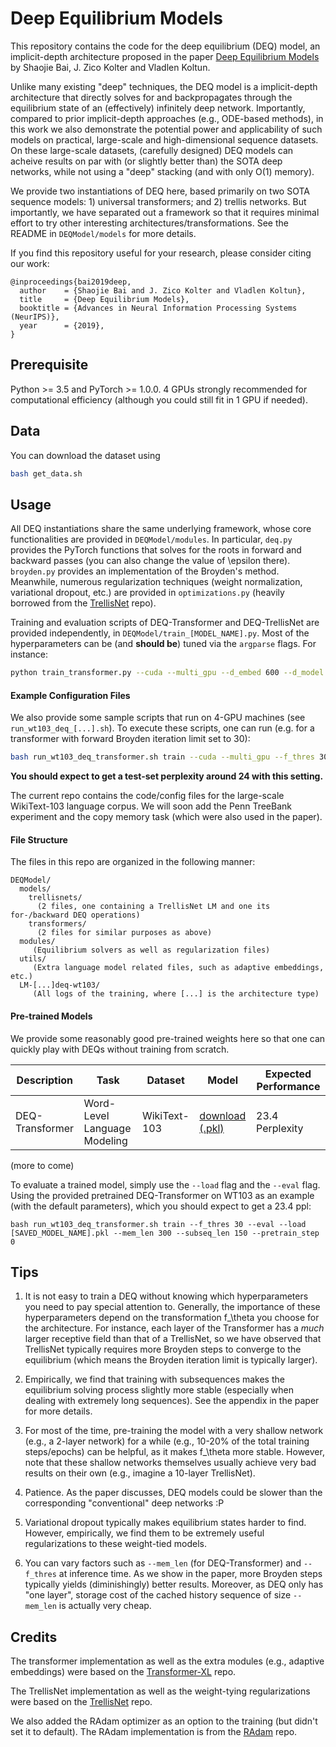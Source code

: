 # Deep Equilibrium Models

This repository contains the code for the deep equilibrium (DEQ) model, an implicit-depth architecture proposed in the paper [Deep Equilibrium Models](https://arxiv.org/abs/1909.01377) by Shaojie Bai, J. Zico Kolter and Vladlen Koltun.

Unlike many existing "deep" techniques, the DEQ model is a implicit-depth architecture that directly solves for and
backpropagates through the equilibrium state of an (effectively) infinitely deep network. Importantly, compared to 
prior implicit-depth approaches (e.g., ODE-based methods), in this work we also demonstrate the potential power and 
applicability of such models on practical, large-scale and high-dimensional sequence datasets. On these large-scale 
datasets, (carefully designed) DEQ models can acheive results on par with (or slightly better than) the SOTA 
deep networks, while not using a "deep" stacking (and with only O(1) memory). 

We provide two instantiations of DEQ here, based primarily on two SOTA sequence models: 1) universal transformers; 
and 2) trellis networks. But importantly, we have separated out a framework so that it requires minimal effort to 
try other interesting architectures/transformations. See the README in `DEQModel/models` for more details.

If you find this repository useful for your research, please consider citing our work:
```
@inproceedings{bai2019deep,
  author    = {Shaojie Bai and J. Zico Kolter and Vladlen Koltun},
  title     = {Deep Equilibrium Models},
  booktitle = {Advances in Neural Information Processing Systems (NeurIPS)},
  year      = {2019},
}
```

## Prerequisite

Python >= 3.5 and PyTorch >= 1.0.0. 4 GPUs strongly recommended for computational efficiency (although you could still fit in 1 GPU if needed).

## Data

You can download the dataset using 
```sh
bash get_data.sh
```

## Usage

All DEQ instantiations share the same underlying framework, whose core functionalities are provided in `DEQModel/modules`. In particular, `deq.py` provides the PyTorch functions that solves for the roots in forward and backward passes (you can also change the value of \epsilon there). `broyden.py` provides an implementation of the Broyden's method. Meanwhile, numerous regularization techniques (weight normalization, variational dropout, etc.) are provided in `optimizations.py` (heavily borrowed from the [TrellisNet](https://github.com/locuslab/trellisnet) repo).

Training and evaluation scripts of DEQ-Transformer and DEQ-TrellisNet are provided independently, in `DEQModel/train_[MODEL_NAME].py`. Most of the hyperparameters can be (and **should be**) tuned via the `argparse` flags. For instance:
```sh
python train_transformer.py --cuda --multi_gpu --d_embed 600 --d_model 600 --pretrain_steps 20000 [...]
```

#### Example Configuration Files
We also provide some sample scripts that run on 4-GPU machines (see `run_wt103_deq_[...].sh`). To execute these scripts, one can run (e.g. for a transformer with forward Broyden iteration limit set to 30):
```sh
bash run_wt103_deq_transformer.sh train --cuda --multi_gpu --f_thres 30 --b_thres 40 --subseq_len 75
```
**You should expect to get a test-set perplexity around 24 with this setting.**

The current repo contains the code/config files for the large-scale WikiText-103 language corpus. We will soon add the Penn TreeBank experiment and the copy memory task (which were also used in the paper).

#### File Structure

The files in this repo are organized in the following manner:

```
DEQModel/
  models/
    trellisnets/
      (2 files, one containing a TrellisNet LM and one its for-/backward DEQ operations)
    transformers/
      (2 files for similar purposes as above)
  modules/
     (Equilibrium solvers as well as regularization files)
  utils/
     (Extra language model related files, such as adaptive embeddings, etc.)
  LM-[...]deq-wt103/
     (All logs of the training, where [...] is the architecture type)
```

#### Pre-trained Models

We provide some reasonably good pre-trained weights here so that one can quickly play with DEQs without training from scratch.

| Description   | Task              | Dataset             | Model                                      | Expected Performance    |
| ------------- | ----------------- | ------------------- | ------------------------------------------ | ----------------------- |
| DEQ-Transformer | Word-Level Language Modeling | WikiText-103 | [download (.pkl)](https://drive.google.com/file/d/17z9_rgqMRnrgIkIbJ4PvOsDblUVZulVi/view?usp=sharing) |   23.4 Perplexity   |

(more to come)

To evaluate a trained model, simply use the `--load` flag and the `--eval` flag. Using the provided pretrained DEQ-Transformer on WT103 as an example (with the default parameters), which you should expect to get a 23.4 ppl:

```
bash run_wt103_deq_transformer.sh train --f_thres 30 --eval --load [SAVED_MODEL_NAME].pkl --mem_len 300 --subseq_len 150 --pretrain_step 0
```

## Tips

1. It is not easy to train a DEQ without knowing which hyperparameters you need to pay special attention to. Generally, the importance of these hyperparameters depend on the transformation f_\theta you choose for the architecture. For instance, each layer of the Transformer has a *much* larger receptive field than that of a TrellisNet, so we have observed that TrellisNet typically requires more Broyden steps to converge to the equilibrium (which means the Broyden iteration limit is typically larger).

2. Empirically, we find that training with subsequences makes the equilibrium solving process slightly more stable (especially when dealing with extremely long sequences). See the appendix in the paper for more details.

3. For most of the time, pre-training the model with a very shallow network (e.g., a 2-layer network) for a while (e.g., 10-20% of the total training steps/epochs) can be helpful, as it makes f_\theta more stable. However, note that these shallow networks themselves usually achieve very bad results on their own (e.g., imagine a 10-layer TrellisNet).

4. Patience. As the paper discusses, DEQ models could be slower than the corresponding "conventional" deep networks :P

5. Variational dropout typically makes equilibrium states harder to find. However, empirically, we find them to be extremely useful regularizations to these weight-tied models.

6. You can vary factors such as `--mem_len` (for DEQ-Transformer) and `--f_thres` at inference time. As we show in the paper, more Broyden steps typically yields (diminishingly) better results. Moreover, as DEQ only has "one layer", storage cost of the cached history sequence of size `--mem_len` is actually very cheap.


## Credits

The transformer implementation as well as the extra modules (e.g., adaptive embeddings) were based on the [Transformer-XL](https://github.com/kimiyoung/transformer-xl) repo.

The TrellisNet implementation as well as the weight-tying regularizations were based on the [TrellisNet](https://github.com/locuslab/trellisnet) repo.

We also added the RAdam optimizer as an option to the training (but didn't set it to default). The RAdam implementation is from the [RAdam](https://github.com/LiyuanLucasLiu/RAdam) repo.




